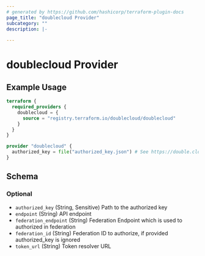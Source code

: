 ```yaml
---
# generated by https://github.com/hashicorp/terraform-plugin-docs
page_title: "doublecloud Provider"
subcategory: ""
description: |-
  
---
```


# doublecloud Provider



## Example Usage

```terraform
terraform {
  required_providers {
    doublecloud = {
      source = "registry.terraform.io/doublecloud/doublecloud"
    }
  }
}

provider "doublecloud" {
  authorized_key = file("authorized_key.json") # See https://double.cloud/docs/en/public-api/tutorials/transfer-api-quickstart on how to obtain this file
}
```

<!-- schema generated by tfplugindocs -->
## Schema

### Optional

- `authorized_key` (String, Sensitive) Path to the authorized key
- `endpoint` (String) API endpoint
- `federation_endpoint` (String) Federation Endpoint which is used to authorized in federation
- `federation_id` (String) Federation ID to authorize, if provided authorized_key is ignored
- `token_url` (String) Token resolver URL
